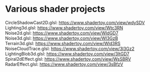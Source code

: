 # Various shader projects

CircleShadowCast2D.glsl: https://www.shadertoy.com/view/wdySDV<br/>
Lighting3d.glsl: https://www.shadertoy.com/view/Wtc3RN<br/>
Noise2d.glsl: https://www.shadertoy.com/view/WldGD7<br/>
Noise3d.glsl: https://www.shadertoy.com/view/Wl3GzB<br/>
Terrain3d.glsl: https://www.shadertoy.com/view/Wld3RS<br/>
NoiseCloudTrace.glsl: https://www.shadertoy.com/view/3l3Gz2<br/>
LightingBlob3d.glsl: https://www.shadertoy.com/view/3ltGD7<br/>
Spiral2dEffect.glsl: https://www.shadertoy.com/view/WsSBRV<br/>
RadarEffect.glsl: https://www.shadertoy.com/view/3sBfzV<br/>
